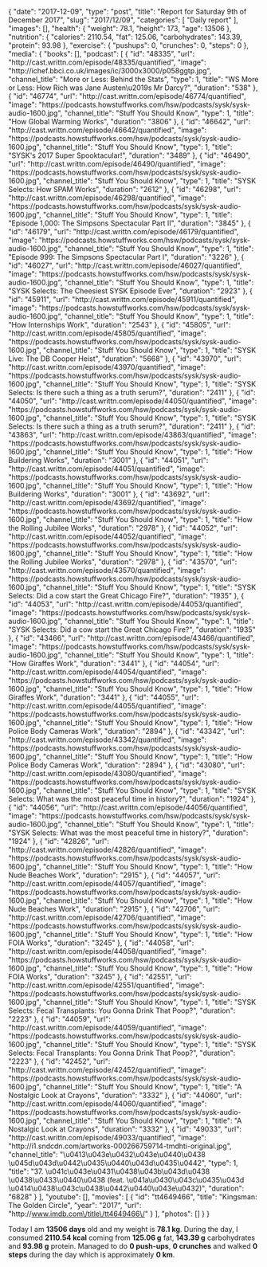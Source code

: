 {
    "date": "2017-12-09",
    "type": "post",
    "title": "Report for Saturday 9th of December 2017",
    "slug": "2017\/12\/09",
    "categories": [
        "Daily report"
    ],
    "images": [],
    "health": {
        "weight": 78.1,
        "height": 173,
        "age": 13506
    },
    "nutrition": {
        "calories": 2110.54,
        "fat": 125.06,
        "carbohydrates": 143.39,
        "protein": 93.98
    },
    "exercise": {
        "pushups": 0,
        "crunches": 0,
        "steps": 0
    },
    "media": {
        "books": [],
        "podcast": [
            {
                "id": "48335",
                "url": "http:\/\/cast.writtn.com\/episode\/48335\/quantified",
                "image": "http:\/\/ichef.bbci.co.uk\/images\/ic\/3000x3000\/p058ggtp.jpg",
                "channel_title": "More or Less: Behind the Stats",
                "type": 1,
                "title": "WS More or Less: How Rich was Jane Austen\u2019s Mr Darcy?",
                "duration": "538"
            },
            {
                "id": "46774",
                "url": "http:\/\/cast.writtn.com\/episode\/46774\/quantified",
                "image": "https:\/\/podcasts.howstuffworks.com\/hsw\/podcasts\/sysk\/sysk-audio-1600.jpg",
                "channel_title": "Stuff You Should Know",
                "type": 1,
                "title": "How Global Warming Works",
                "duration": "3806"
            },
            {
                "id": "46642",
                "url": "http:\/\/cast.writtn.com\/episode\/46642\/quantified",
                "image": "https:\/\/podcasts.howstuffworks.com\/hsw\/podcasts\/sysk\/sysk-audio-1600.jpg",
                "channel_title": "Stuff You Should Know",
                "type": 1,
                "title": "SYSK's 2017 Super Spooktacular!",
                "duration": "3489"
            },
            {
                "id": "46490",
                "url": "http:\/\/cast.writtn.com\/episode\/46490\/quantified",
                "image": "https:\/\/podcasts.howstuffworks.com\/hsw\/podcasts\/sysk\/sysk-audio-1600.jpg",
                "channel_title": "Stuff You Should Know",
                "type": 1,
                "title": "SYSK Selects: How SPAM Works",
                "duration": "2612"
            },
            {
                "id": "46298",
                "url": "http:\/\/cast.writtn.com\/episode\/46298\/quantified",
                "image": "https:\/\/podcasts.howstuffworks.com\/hsw\/podcasts\/sysk\/sysk-audio-1600.jpg",
                "channel_title": "Stuff You Should Know",
                "type": 1,
                "title": "Episode 1,000: The Simpsons Spectacular Part II",
                "duration": "3845"
            },
            {
                "id": "46179",
                "url": "http:\/\/cast.writtn.com\/episode\/46179\/quantified",
                "image": "https:\/\/podcasts.howstuffworks.com\/hsw\/podcasts\/sysk\/sysk-audio-1600.jpg",
                "channel_title": "Stuff You Should Know",
                "type": 1,
                "title": "Episode 999: The Simpsons Spectacular Part I",
                "duration": "3226"
            },
            {
                "id": "46027",
                "url": "http:\/\/cast.writtn.com\/episode\/46027\/quantified",
                "image": "https:\/\/podcasts.howstuffworks.com\/hsw\/podcasts\/sysk\/sysk-audio-1600.jpg",
                "channel_title": "Stuff You Should Know",
                "type": 1,
                "title": "SYSK Selects: The Cheesiest SYSK Episode Ever",
                "duration": "2923"
            },
            {
                "id": "45911",
                "url": "http:\/\/cast.writtn.com\/episode\/45911\/quantified",
                "image": "https:\/\/podcasts.howstuffworks.com\/hsw\/podcasts\/sysk\/sysk-audio-1600.jpg",
                "channel_title": "Stuff You Should Know",
                "type": 1,
                "title": "How Internships Work",
                "duration": "2543"
            },
            {
                "id": "45805",
                "url": "http:\/\/cast.writtn.com\/episode\/45805\/quantified",
                "image": "https:\/\/podcasts.howstuffworks.com\/hsw\/podcasts\/sysk\/sysk-audio-1600.jpg",
                "channel_title": "Stuff You Should Know",
                "type": 1,
                "title": "SYSK Live: The DB Cooper Heist",
                "duration": "5668"
            },
            {
                "id": "43970",
                "url": "http:\/\/cast.writtn.com\/episode\/43970\/quantified",
                "image": "https:\/\/podcasts.howstuffworks.com\/hsw\/podcasts\/sysk\/sysk-audio-1600.jpg",
                "channel_title": "Stuff You Should Know",
                "type": 1,
                "title": "SYSK Selects: Is there such a thing as a truth serum?",
                "duration": "2411"
            },
            {
                "id": "44050",
                "url": "http:\/\/cast.writtn.com\/episode\/44050\/quantified",
                "image": "https:\/\/podcasts.howstuffworks.com\/hsw\/podcasts\/sysk\/sysk-audio-1600.jpg",
                "channel_title": "Stuff You Should Know",
                "type": 1,
                "title": "SYSK Selects: Is there such a thing as a truth serum?",
                "duration": "2411"
            },
            {
                "id": "43863",
                "url": "http:\/\/cast.writtn.com\/episode\/43863\/quantified",
                "image": "https:\/\/podcasts.howstuffworks.com\/hsw\/podcasts\/sysk\/sysk-audio-1600.jpg",
                "channel_title": "Stuff You Should Know",
                "type": 1,
                "title": "How Buildering Works",
                "duration": "3001"
            },
            {
                "id": "44051",
                "url": "http:\/\/cast.writtn.com\/episode\/44051\/quantified",
                "image": "https:\/\/podcasts.howstuffworks.com\/hsw\/podcasts\/sysk\/sysk-audio-1600.jpg",
                "channel_title": "Stuff You Should Know",
                "type": 1,
                "title": "How Buildering Works",
                "duration": "3001"
            },
            {
                "id": "43692",
                "url": "http:\/\/cast.writtn.com\/episode\/43692\/quantified",
                "image": "https:\/\/podcasts.howstuffworks.com\/hsw\/podcasts\/sysk\/sysk-audio-1600.jpg",
                "channel_title": "Stuff You Should Know",
                "type": 1,
                "title": "How the Rolling Jubilee Works",
                "duration": "2978"
            },
            {
                "id": "44052",
                "url": "http:\/\/cast.writtn.com\/episode\/44052\/quantified",
                "image": "https:\/\/podcasts.howstuffworks.com\/hsw\/podcasts\/sysk\/sysk-audio-1600.jpg",
                "channel_title": "Stuff You Should Know",
                "type": 1,
                "title": "How the Rolling Jubilee Works",
                "duration": "2978"
            },
            {
                "id": "43570",
                "url": "http:\/\/cast.writtn.com\/episode\/43570\/quantified",
                "image": "https:\/\/podcasts.howstuffworks.com\/hsw\/podcasts\/sysk\/sysk-audio-1600.jpg",
                "channel_title": "Stuff You Should Know",
                "type": 1,
                "title": "SYSK Selects: Did a cow start the Great Chicago Fire?",
                "duration": "1935"
            },
            {
                "id": "44053",
                "url": "http:\/\/cast.writtn.com\/episode\/44053\/quantified",
                "image": "https:\/\/podcasts.howstuffworks.com\/hsw\/podcasts\/sysk\/sysk-audio-1600.jpg",
                "channel_title": "Stuff You Should Know",
                "type": 1,
                "title": "SYSK Selects: Did a cow start the Great Chicago Fire?",
                "duration": "1935"
            },
            {
                "id": "43466",
                "url": "http:\/\/cast.writtn.com\/episode\/43466\/quantified",
                "image": "https:\/\/podcasts.howstuffworks.com\/hsw\/podcasts\/sysk\/sysk-audio-1600.jpg",
                "channel_title": "Stuff You Should Know",
                "type": 1,
                "title": "How Giraffes Work",
                "duration": "3441"
            },
            {
                "id": "44054",
                "url": "http:\/\/cast.writtn.com\/episode\/44054\/quantified",
                "image": "https:\/\/podcasts.howstuffworks.com\/hsw\/podcasts\/sysk\/sysk-audio-1600.jpg",
                "channel_title": "Stuff You Should Know",
                "type": 1,
                "title": "How Giraffes Work",
                "duration": "3441"
            },
            {
                "id": "44055",
                "url": "http:\/\/cast.writtn.com\/episode\/44055\/quantified",
                "image": "https:\/\/podcasts.howstuffworks.com\/hsw\/podcasts\/sysk\/sysk-audio-1600.jpg",
                "channel_title": "Stuff You Should Know",
                "type": 1,
                "title": "How Police Body Cameras Work",
                "duration": "2894"
            },
            {
                "id": "43342",
                "url": "http:\/\/cast.writtn.com\/episode\/43342\/quantified",
                "image": "https:\/\/podcasts.howstuffworks.com\/hsw\/podcasts\/sysk\/sysk-audio-1600.jpg",
                "channel_title": "Stuff You Should Know",
                "type": 1,
                "title": "How Police Body Cameras Work",
                "duration": "2894"
            },
            {
                "id": "43080",
                "url": "http:\/\/cast.writtn.com\/episode\/43080\/quantified",
                "image": "https:\/\/podcasts.howstuffworks.com\/hsw\/podcasts\/sysk\/sysk-audio-1600.jpg",
                "channel_title": "Stuff You Should Know",
                "type": 1,
                "title": "SYSK Selects: What was the most peaceful time in history?",
                "duration": "1924"
            },
            {
                "id": "44056",
                "url": "http:\/\/cast.writtn.com\/episode\/44056\/quantified",
                "image": "https:\/\/podcasts.howstuffworks.com\/hsw\/podcasts\/sysk\/sysk-audio-1600.jpg",
                "channel_title": "Stuff You Should Know",
                "type": 1,
                "title": "SYSK Selects: What was the most peaceful time in history?",
                "duration": "1924"
            },
            {
                "id": "42826",
                "url": "http:\/\/cast.writtn.com\/episode\/42826\/quantified",
                "image": "https:\/\/podcasts.howstuffworks.com\/hsw\/podcasts\/sysk\/sysk-audio-1600.jpg",
                "channel_title": "Stuff You Should Know",
                "type": 1,
                "title": "How Nude Beaches Work",
                "duration": "2915"
            },
            {
                "id": "44057",
                "url": "http:\/\/cast.writtn.com\/episode\/44057\/quantified",
                "image": "https:\/\/podcasts.howstuffworks.com\/hsw\/podcasts\/sysk\/sysk-audio-1600.jpg",
                "channel_title": "Stuff You Should Know",
                "type": 1,
                "title": "How Nude Beaches Work",
                "duration": "2915"
            },
            {
                "id": "42706",
                "url": "http:\/\/cast.writtn.com\/episode\/42706\/quantified",
                "image": "https:\/\/podcasts.howstuffworks.com\/hsw\/podcasts\/sysk\/sysk-audio-1600.jpg",
                "channel_title": "Stuff You Should Know",
                "type": 1,
                "title": "How FOIA Works",
                "duration": "3245"
            },
            {
                "id": "44058",
                "url": "http:\/\/cast.writtn.com\/episode\/44058\/quantified",
                "image": "https:\/\/podcasts.howstuffworks.com\/hsw\/podcasts\/sysk\/sysk-audio-1600.jpg",
                "channel_title": "Stuff You Should Know",
                "type": 1,
                "title": "How FOIA Works",
                "duration": "3245"
            },
            {
                "id": "42551",
                "url": "http:\/\/cast.writtn.com\/episode\/42551\/quantified",
                "image": "https:\/\/podcasts.howstuffworks.com\/hsw\/podcasts\/sysk\/sysk-audio-1600.jpg",
                "channel_title": "Stuff You Should Know",
                "type": 1,
                "title": "SYSK Selects: Fecal Transplants: You Gonna Drink That Poop?",
                "duration": "2223"
            },
            {
                "id": "44059",
                "url": "http:\/\/cast.writtn.com\/episode\/44059\/quantified",
                "image": "https:\/\/podcasts.howstuffworks.com\/hsw\/podcasts\/sysk\/sysk-audio-1600.jpg",
                "channel_title": "Stuff You Should Know",
                "type": 1,
                "title": "SYSK Selects: Fecal Transplants: You Gonna Drink That Poop?",
                "duration": "2223"
            },
            {
                "id": "42452",
                "url": "http:\/\/cast.writtn.com\/episode\/42452\/quantified",
                "image": "https:\/\/podcasts.howstuffworks.com\/hsw\/podcasts\/sysk\/sysk-audio-1600.jpg",
                "channel_title": "Stuff You Should Know",
                "type": 1,
                "title": "A Nostalgic Look at Crayons",
                "duration": "3332"
            },
            {
                "id": "44060",
                "url": "http:\/\/cast.writtn.com\/episode\/44060\/quantified",
                "image": "https:\/\/podcasts.howstuffworks.com\/hsw\/podcasts\/sysk\/sysk-audio-1600.jpg",
                "channel_title": "Stuff You Should Know",
                "type": 1,
                "title": "A Nostalgic Look at Crayons",
                "duration": "3332"
            },
            {
                "id": "49033",
                "url": "http:\/\/cast.writtn.com\/episode\/49033\/quantified",
                "image": "http:\/\/i1.sndcdn.com\/artworks-000266759714-tmdhti-original.jpg",
                "channel_title": "\u0413\u043e\u0432\u043e\u0440\u0438 \u045d\u043d\u0442\u0435\u0440\u043d\u0435\u0442",
                "type": 1,
                "title": "37. \u041c\u043e\u0431\u0438\u043b\u043d\u0438 \u0438\u0433\u0440\u0438 (feat. \u041a\u0430\u043c\u0435\u043d \u0414\u0438\u043c\u0438\u0442\u0440\u043e\u0432)",
                "duration": "6828"
            }
        ],
        "youtube": [],
        "movies": [
            {
                "id": "tt4649466",
                "title": "Kingsman: The Golden Circle",
                "year": "2017",
                "url": "http:\/\/www.imdb.com\/title\/tt4649466\/"
            }
        ],
        "photos": []
    }
}

Today I am <strong>13506 days</strong> old and my weight is <strong>78.1 kg</strong>. During the day, I consumed <strong>2110.54 kcal</strong> coming from <strong>125.06 g</strong> fat, <strong>143.39 g</strong> carbohydrates and <strong>93.98 g</strong> protein. Managed to do <strong>0 push-ups</strong>, <strong>0 crunches</strong> and walked <strong>0 steps</strong> during the day which is approximately <strong>0 km</strong>.
